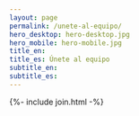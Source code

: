 ```yaml
---
layout: page
permalink: /unete-al-equipo/
hero_desktop: hero-desktop.jpg
hero_mobile: hero-mobile.jpg
title_en:
title_es: Únete al equipo
subtitle_en:
subtitle_es:
---
```


{%- include join.html -%}
